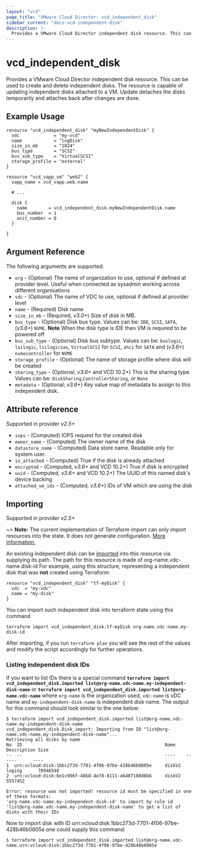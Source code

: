 ```yaml
---
layout: "vcd"
page_title: "VMware Cloud Director: vcd_independent_disk"
sidebar_current: "docs-vcd-independent-disk"
description: |-
  Provides a VMware Cloud Director independent disk resource. This can be used to create and delete independent disks.
---
```


# vcd\_independent\_disk

Provides a VMware Cloud Director independent disk resource. This can be used to create and delete independent disks.
The resource is capable of updating independent disks attached to a VM. Update detaches the disks temporarily and attaches back after changes are done.

## Example Usage

```hcl
resource "vcd_independent_disk" "myNewIndependentDisk" {
  vdc             = "my-vcd"
  name            = "logDisk"
  size_in_mb      = "1024"
  bus_type        = "SCSI"
  bus_sub_type    = "VirtualSCSI"
  storage_profile = "external"
}

resource "vcd_vapp_vm" "web2" {
  vapp_name = vcd_vapp.web.name

  # ...

  disk {
    name        = vcd_independent_disk.myNewIndependentDisk.name
    bus_number  = 1
    unit_number = 0
  }

}
```

## Argument Reference

The following arguments are supported:

* `org` - (Optional) The name of organization to use, optional if defined at provider level. Useful when connected as sysadmin working across different organisations
* `vdc` - (Optional) The name of VDC to use, optional if defined at provider level
* `name` - (Required) Disk name
* `size_in_mb` - (Required, *v3.0+*) Size of disk in MB.
* `bus_type` - (Optional) Disk bus type. Values can be: `IDE`, `SCSI`, `SATA`, (*v3.6+*) `NVME`. **Note** When the disk type is IDE then VM is required to be powered off
* `bus_sub_type` - (Optional) Disk bus subtype. Values can be: `buslogic`, `lsilogic`, `lsilogicsas`, `VirtualSCSI` for `SCSI`, `ahci` for `SATA` and (*v3.6+*) `nvmecontroller` for `NVME`
* `storage_profile` - (Optional) The name of storage profile where disk will be created
* `sharing_type` - (Optional, *v3.6+* and VCD 10.2+) This is the sharing type. Values can be: `DiskSharing`,`ControllerSharing`, or `None`
* `metadata` - (Optional; *v3.6+*) Key value map of metadata to assign to this independent disk.


## Attribute reference

Supported in provider *v2.5+*

* `iops` - (Computed) IOPS request for the created disk
* `owner_name` - (Computed) The owner name of the disk
* `datastore_name` - (Computed) Data store name. Readable only for system user.
* `is_attached` - (Computed) True if the disk is already attached
* `encrypted` - (Computed, *v3.6+* and VCD 10.2+) True if disk is encrypted
* `uuid` - (Computed, *v3.6+* and VCD 10.2+) The UUID of this named disk's device backing
* `attached_vm_ids` - (Computed, *v3.6+*) IDs of VM which are using the disk

## Importing

Supported in provider *v2.5+*

~> **Note:** The current implementation of Terraform import can only import resources into the state. It does not generate
configuration. [More information.][docs-import]

An existing independent disk can be [imported][docs-import] into this resource via supplying its path.
The path for this resource is made of org-name.vdc-name.disk-id
For example, using this structure, representing a independent disk that was **not** created using Terraform:

```hcl
resource "vcd_independent_disk" "tf-myDisk" {
  vdc  = "my-vdc"
  name = "my-disk"
}
```

You can import such independent disk into terraform state using this command

```
terraform import vcd_independent_disk.tf-myDisk org-name.vdc-name.my-disk-id
```

[docs-import]:https://www.terraform.io/docs/import/

After importing, if you run `terraform plan` you will see the rest of the values and modify the script accordingly for
further operations.

### Listing independent disk IDs

If you want to list IDs there is a special command **`terraform import vcd_independent_disk.imported list@org-name.vdc-name.my-independent-disk-name`**
or **`terraform import vcd_independent_disk.imported list@org-name.vdc-name`**
where `org-name` is the organization used, `vdc-name` is vDC name and `my-independent-disk-name`
is independent disk name. The output for this command should look similar to the one below:

```shell
$ terraform import vcd_independent_disk.imported list@org-name.vdc-name.my-independent-disk-name
vcd_independent_disk.Disk_import: Importing from ID "list@org-name.vdc-name.my-independent-disk-name"...
Retrieving all disks by name
No  ID                                                      Name    Description Size
--  --                                                      ----    ------      ----
1  urn:vcloud:disk:1bbc273d-7701-4f06-97be-428b46b0805e     diskV2  loging      78946548
2  urn:vcloud:disk:6e1c996f-48b8-4e78-8111-a6407188d8b6     diskV2              5557452

Error: resource was not imported! resource id must be specified in one of these formats:
'org-name.vdc-name.my-independent-disk-id' to import by rule id
'list@org-name.vdc-name.my-independent-disk-name' to get a list of disks with their IDs
```

Now to import disk with ID urn:vcloud:disk:1bbc273d-7701-4f06-97be-428b46b0805e one could supply this command:

```shell
$ terraform import vcd_independent_disk.imported list@org-name.vdc-name.urn:vcloud:disk:1bbc273d-7701-4f06-97be-428b46b0805e
```
